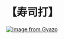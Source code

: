 # 【寿司打】 #

[![Image from Gyazo](https://i.gyazo.com/9021ad24154babdc186c44b64c310ef4.jpg)](https://gyazo.com/9021ad24154babdc186c44b64c310ef4)
